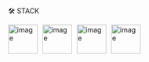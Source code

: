 
🛠 STACK
<div style="display: flex; flex-wrap: wrap; gap: 10px;">

<img width="60" height="60" alt="image" src="https://github.com/user-attachments/assets/6a00d845-cc0f-4b52-9417-a3e577bf91bb" />
<img width="60" height="60" alt="image" src="https://github.com/user-attachments/assets/c230557e-86ff-49a9-9b1a-6754c49cf658" />
<img width="60" height="60" alt="image" src="https://github.com/user-attachments/assets/b589d117-1f65-4679-b782-d9912481d06b" />
<img width="60" height="60" alt="image" src="https://github.com/user-attachments/assets/79ea2a0c-3f15-4a16-9bd4-bdc9b4f35c35" />


</div>
